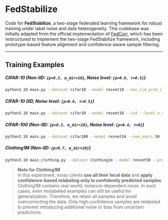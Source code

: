 # FedStabilize
Code for **FedStabilize**, a two-stage federated learning framework for robust training under label noise and data heterogeneity. 
This codebase was initially adapted from the official implementation of [FedCorr](https://github.com/Xu-Jingyi/FedCorr), which has been restructured to implement the two-stage FedStabilize framework, including prototype-based feature alignment and confidence-aware sample filtering.

---

## Training Examples

##### CIFAR-10 (Non-IID: `{p=0.3, α_dir=10}`, Noise level: `{ρ=0.6, τ=0.5}`)
```bash
python3.10 main.py --dataset cifar10 --model resnet18 --non_iid_prob_class 0.3 --alpha_dirichlet 10 --level_n_system 0.6 --level_n_lowerb 0.5 --rounds1 40 --rounds2 950 --seed 1 --mixup --lr 0.03 --confidence_thres 0.6
```

##### CIFAR-10 (IID, Noise level: `{ρ=0.6, τ=0.5}`)
```bash
python3.10 main.py --dataset cifar10 --model resnet18 --iid --level_n_system 0.6 --level_n_lowerb 0.5 --rounds1 40 --rounds2 950 --seed 1 --mixup --lr 0.03  --confidence_thres 0.6
```

##### CIFAR-100 (Non-IID: `{p=0.3, α_dir=10}`, Noise level: `{ρ=0.4, τ=0}`)
```bash
python3.10 main.py --dataset cifar100 --model resnet34 --num_users 50 --non_iid_prob_class 0.3 --alpha_dirichlet 10 --level_n_system 0.4 --level_n_lowerb 0 --rounds1 90  --rounds2 900 --seed 1 --mixup --lr 0.01 --confidence_thres 0.5
```

##### Clothing1M (Non-IID: `{p=0.7, α_dir=10}`)
```bash
python3.10 main_clothing.py --dataset clothing1m --model resnet50 --pretrained --num_users 500 --non_iid_prob_class 0.7 --alpha_dirichlet 10 --frac 0.02 --level_n_system 0 --level_n_lowerb 0 --rounds1 50 --rounds2 100 --local_bs 16 --lr 0.001 --seed 1 --mixup --confidence_thres 0.6
```
>  **Note for Clothing1M**  
> In this experiment, noisy clients **use all their local data** and **apply confidence-based relabeling only to confidently predicted samples**. 
> Clothing1M contains real-world, instance-dependent noise. In such cases, even mislabeled examples can still be useful for generalization. Therefore, we retain all samples and avoid overcorrecting the data. Only high-confidence samples are relabeled to prevent introducing additional noise or bias from uncertain predictions.







